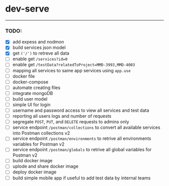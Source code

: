 # dev-serve


---


### TODO:
- [x] add expess and nodmon
- [x] build services json model
- [x] get `('/')` to retreve all data
- [ ] enable get `/services?id=0`
- [ ] enable get `/testData?relatedToProject=MMD-3993,MMD-4003`
- [ ] mapping all services to same app services using `app.use`
- [ ] docker file
- [ ] docker-compose 
- [ ] automate creating files
- [ ] integrate mongoDB
- [ ] build user model 
- [ ] simple UI for login
- [ ] username and password access to view all services and test data
- [ ] reporting all users logs and number of requests 
- [ ] segregate `POST`, `PUT`, and `DELETE` requests to admins only
- [ ] service endpoint `/postman/collections` to convert all available services into Postman collections v2
- [ ] service endpoint `/postman/environments` to retrive all environments variables for Postman v2
- [ ] service endpoint `/postman/globals` to retrive all global variables for Postman v2
- [ ] build docker image
- [ ] uplode and share docker image
- [ ] deploy docker image
- [ ] build simple mobile app if useful to add test data by internal teams
